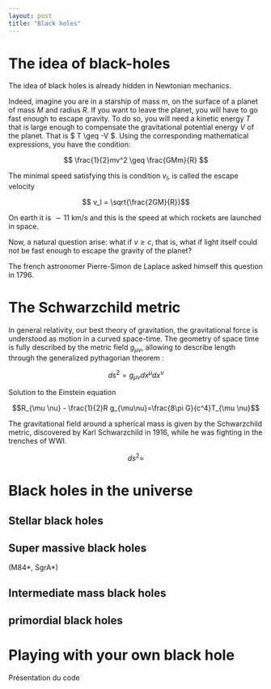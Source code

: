 ```yaml
---
layout: post
title: "Black holes"
---
```


# The idea of black-holes

The idea of black holes is already hidden in Newtonian mechanics. 

Indeed, imagine you are in a starship of mass $m$, on the surface of a planet of mass $M$ and radius $R$. If you want to leave the planet, you will have to go fast enough to escape gravity. To do so, you will need a kinetic energy $T$ that is large enough to compensate the gravitational potential energy $V$ of the planet. That is $ T \geq -V  $.
Using the corresponding mathematical expressions, you have the condition:

$$ \frac{1}{2}mv^2 \geq \frac{GMm}{R}  $$

The minimal speed satisfying this is condition $v_l$, is called the escape velocity

$$ v_l = \sqrt{\frac{2GM}{R}}$$

On earth it is $\sim 11$ km/s and this is the speed at which rockets are launched in space.

Now, a natural question arise: what if $v \geq c$, that is, what if light itself could not be fast enough to escape the gravity of the planet?

The french astronomer Pierre-Simon de Laplace asked himself this question in 1796.

# The Schwarzchild metric

In general relativity, our best theory of gravitation, the gravitational force is understood as motion in a curved space-time. The geometry of space time is fully described by the metric field $g_{\mu\nu}$, allowing to describe length through the generalized pythagorian theorem :

$$ ds^2 = g_{\mu \nu}dx^\mu dx^\nu$$


Solution to the Einstein equation

$$R_{\mu \nu} - \frac{1}{2}R g_{\mu\nu}=\frac{8\pi G}{c^4}T_{\mu \nu}$$

The gravitational field around a spherical mass is given by the Schwarzchild metric, discovered by Karl Schwarzchild in 1916, while he was fighting in the trenches of WWI.

$$ ds^2 = $$

# Black holes in the universe

## Stellar black holes
## Super massive black holes 
(M84\*, SgrA\*)
## Intermediate mass black holes
## primordial black holes


# Playing with your own black hole

Présentation du code